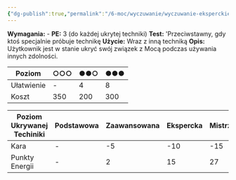```yaml
---
{"dg-publish":true,"permalink":"/6-moc/wyczuwanie/wyczuwanie-eksperckie/ukrycie-w-mocy/","dgPassFrontmatter":true}
---
```


**Wymagania:** -
**PE:** 3 (do każdej ukrytej techniki)
**Test:** 'Przeciwstawny, gdy ktoś specjalnie próbuje technikę
**Użycie:** Wraz z inną techniką
**Opis:** Użytkownik jest w stanie ukryć swój związek z Mocą podczas używania innych zdolności.

| Poziom     | ○○○ | ●●○ | ●●● |
| ---------- | --- | --- | --- |
| Ułatwienie | -   | 4   | 8   |
| Koszt      | 350 | 200 | 300 |

| Poziom Ukrywanej Techiniki | Podstawowa | Zaawansowana | Ekspercka | Mistrzowska |
| -------------------------- | ---------- | ------------ | --------- | ----------- |
| Kara                       | -          | -5           | -10       | -15         |
| Punkty Energii             | -          | 2            | 15        | 27          |